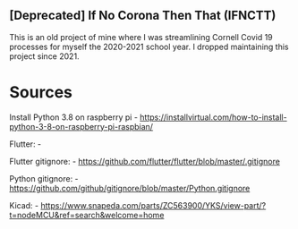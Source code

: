 ## [Deprecated] If No Corona Then That (IFNCTT)

This is an old project of mine where I was streamlining Cornell Covid 19 processes for myself the 2020-2021 school year. I dropped maintaining this project since 2021.  

# Sources

Install Python 3.8 on raspberry pi
    - https://installvirtual.com/how-to-install-python-3-8-on-raspberry-pi-raspbian/

Flutter:
    - 

Flutter gitignore:
    - https://github.com/flutter/flutter/blob/master/.gitignore

Python gitignore:
    - https://github.com/github/gitignore/blob/master/Python.gitignore

Kicad:
    - https://www.snapeda.com/parts/ZC563900/YKS/view-part/?t=nodeMCU&ref=search&welcome=home

<!-- NodeMCU Documentation:
    - https://www.electronicwings.com/nodemcu/nodemcu-gpio-with-arduino-ide -->
